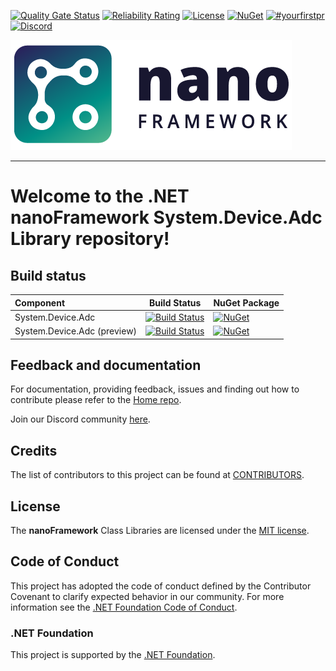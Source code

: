 [![Quality Gate Status](https://sonarcloud.io/api/project_badges/measure?project=nanoframework_System.Device.Adc&metric=alert_status)](https://sonarcloud.io/dashboard?id=nanoframework_System.Device.Adc) [![Reliability Rating](https://sonarcloud.io/api/project_badges/measure?project=nanoframework_System.Device.Adc&metric=reliability_rating)](https://sonarcloud.io/dashboard?id=nanoframework_System.Device.Adc) [![License](https://img.shields.io/badge/License-MIT-blue.svg)](LICENSE) [![NuGet](https://img.shields.io/nuget/dt/nanoFramework.System.Device.Adc.svg?label=NuGet&style=flat&logo=nuget)](https://www.nuget.org/packages/nanoFramework.System.Device.Adc/) [![#yourfirstpr](https://img.shields.io/badge/first--timers--only-friendly-blue.svg)](https://github.com/nanoframework/Home/blob/main/CONTRIBUTING.md) [![Discord](https://img.shields.io/discord/478725473862549535.svg?logo=discord&logoColor=white&label=Discord&color=7289DA)](https://discord.gg/gCyBu8T)

![nanoFramework logo](https://github.com/nanoframework/Home/blob/main/resources/logo/nanoFramework-repo-logo.png)

-----

# Welcome to the .NET **nanoFramework** System.Device.Adc Library repository!

## Build status

| Component | Build Status | NuGet Package |
|:-|---|---|
| System.Device.Adc | [![Build Status](https://dev.azure.com/nanoframework/System.Device.Adc/_apis/build/status/System.Device.Adc?branchName=main)](https://dev.azure.com/nanoframework/System.Device.Adc/_build/latest?definitionId=83&branchName=main) | [![NuGet](https://img.shields.io/nuget/v/nanoFramework.System.Device.Adc.svg?label=NuGet&style=flat&logo=nuget)](https://www.nuget.org/packages/nanoFramework.System.Device.Adc/) |
| System.Device.Adc (preview) | [![Build Status](https://dev.azure.com/nanoframework/System.Device.Adc/_apis/build/status/System.Device.Adc?branchName=develop)](https://dev.azure.com/nanoframework/System.Device.Adc/_build/latest?definitionId=83&branchName=develop) | [![NuGet](https://img.shields.io/nuget/vpre/nanoFramework.System.Device.Adc.svg?label=NuGet&style=flat&logo=nuget)](https://www.nuget.org/packages/nanoFramework.System.Device.Adc/) |

## Feedback and documentation

For documentation, providing feedback, issues and finding out how to contribute please refer to the [Home repo](https://github.com/nanoframework/Home).

Join our Discord community [here](https://discord.gg/gCyBu8T).

## Credits

The list of contributors to this project can be found at [CONTRIBUTORS](https://github.com/nanoframework/Home/blob/main/CONTRIBUTORS.md).

## License

The **nanoFramework** Class Libraries are licensed under the [MIT license](LICENSE.md).

## Code of Conduct

This project has adopted the code of conduct defined by the Contributor Covenant to clarify expected behavior in our community.
For more information see the [.NET Foundation Code of Conduct](https://dotnetfoundation.org/code-of-conduct).

### .NET Foundation

This project is supported by the [.NET Foundation](https://dotnetfoundation.org).
